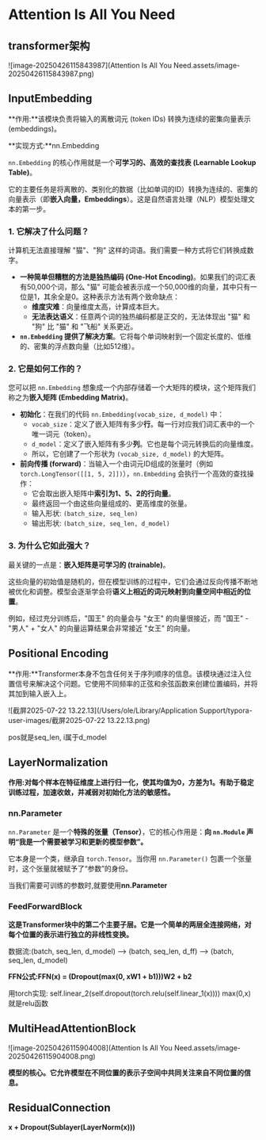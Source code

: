 # Attention Is All You Need

## transformer架构

![image-20250426115843987](Attention Is All You Need.assets/image-20250426115843987.png)

## InputEmbedding

**作用:**该模块负责将输入的离散词元 (token IDs) 转换为连续的密集向量表示 (embeddings)。

**实现方式:**nn.Embedding

`nn.Embedding` 的核心作用就是一个**可学习的、高效的查找表 (Learnable Lookup Table)**。

它的主要任务是将离散的、类别化的数据（比如单词的ID）转换为连续的、密集的向量表示（即**嵌入向量，Embeddings**）。这是自然语言处理（NLP）模型处理文本的第一步。

### 1. 它解决了什么问题？



计算机无法直接理解 "猫"、"狗" 这样的词语。我们需要一种方式将它们转换成数字。

- **一种简单但糟糕的方法是独热编码 (One-Hot Encoding)**。如果我们的词汇表有50,000个词，那么 "猫" 可能会被表示成一个50,000维的向量，其中只有一位是1，其余全是0。这种表示方法有两个致命缺点：
  - **维度灾难**：向量维度太高，计算成本巨大。
  - **无法表达语义**：任意两个词的独热编码都是正交的，无法体现出 "猫" 和 "狗" 比 "猫" 和 "飞船" 关系更近。
- **`nn.Embedding` 提供了解决方案**。它将每个单词映射到一个固定长度的、低维的、密集的浮点数向量（比如512维）。

### 2. 它是如何工作的？



您可以把 `nn.Embedding` 想象成一个内部存储着一个大矩阵的模块，这个矩阵我们称之为**嵌入矩阵 (Embedding Matrix)**。

- **初始化**：在我们的代码 `nn.Embedding(vocab_size, d_model)` 中：
  - `vocab_size`：定义了嵌入矩阵有多少**行**。每一行对应我们词汇表中的一个唯一词元（token）。
  - `d_model`：定义了嵌入矩阵有多少**列**。它也是每个词元转换后的向量维度。
  - 所以，它创建了一个形状为 `(vocab_size, d_model)` 的大矩阵。
- **前向传播 (forward)**：当输入一个由词元ID组成的张量时（例如 `torch.LongTensor([[1, 5, 2]])`），`nn.Embedding` 会执行一个高效的查找操作：
  - 它会取出嵌入矩阵中**索引为1、5、2的行向量**。
  - 最终返回一个由这些向量组成的、更高维度的张量。
  - 输入形状: `(batch_size, seq_len)`
  - 输出形状: `(batch_size, seq_len, d_model)`

### 3. 为什么它如此强大？



最关键的一点是：**嵌入矩阵是可学习的 (trainable)**。

这些向量的初始值是随机的，但在模型训练的过程中，它们会通过反向传播不断地被优化和调整。模型会逐渐学会将**语义上相近的词元映射到向量空间中相近的位置**。

例如，经过充分训练后，"国王" 的向量会与 "女王" 的向量很接近，而 "国王" - "男人" + "女人" 的向量运算结果会非常接近 "女王" 的向量。

## Positional Encoding

**作用:**Transformer本身不包含任何关于序列顺序的信息。该模块通过注入位置信号来解决这个问题。它使用不同频率的正弦和余弦函数来创建位置编码，并将其加到输入嵌入上。

![截屏2025-07-22 13.22.13](/Users/ole/Library/Application Support/typora-user-images/截屏2025-07-22 13.22.13.png)

pos就是seq_len, i属于d_model

## LayerNormalization

**作用:对每个样本在特征维度上进行归一化，使其均值为0，方差为1。有助于稳定训练过程，加速收敛，并减弱对初始化方法的敏感性。**

### **nn.Parameter**

`nn.Parameter` 是一个**特殊的张量（Tensor）**，它的核心作用是：**向 `nn.Module` 声明“我是一个需要被学习和更新的模型参数”。**

它本身是一个类，继承自 `torch.Tensor`。当你用 `nn.Parameter()` 包裹一个张量时，这个张量就被赋予了“参数”的身份。

当我们需要可训练的参数时,就要使用**nn.Parameter**

### FeedForwardBlock

**这是Transformer块中的第二个主要子层。它是一个简单的两层全连接网络，对每个位置的表示进行独立的非线性变换。**

数据流:(batch, seq_len, d_model) --> (batch, seq_len, d_ff) --> (batch, seq_len, d_model)

**FFN公式:FFN(x) = (Dropout(max(0, xW1 + b1)))W2 + b2**

用torch实现: self.linear_2(self.dropout(torch.relu(self.linear_1(x))))	max(0,x) 就是relu函数

## MultiHeadAttentionBlock

![image-20250426115904008](Attention Is All You Need.assets/image-20250426115904008.png)

**模型的核心。它允许模型在不同位置的表示子空间中共同关注来自不同位置的信息。**

## ResidualConnection

**x + Dropout(Sublayer(LayerNorm(x)))**












